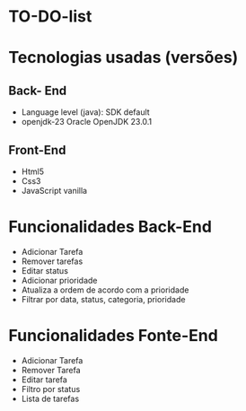 # TO-DO-list

# Tecnologias usadas (versões)
## Back- End
  - Language level (java): SDK default
  - openjdk-23 Oracle OpenJDK 23.0.1

## Front-End
  - Html5
  - Css3
  - JavaScript vanilla

# Funcionalidades Back-End
  - Adicionar Tarefa
  - Remover tarefas
  - Editar status
  - Adicionar prioridade
  - Atualiza a ordem de acordo com a prioridade
  - Filtrar por data, status, categoria, prioridade

# Funcionalidades Fonte-End
  - Adicionar Tarefa
  - Remover Tarefa
  - Editar tarefa
  - Filtro por status
  - Lista de tarefas


